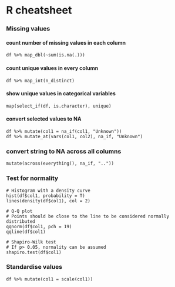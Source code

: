 # R cheatsheet

### Missing values

#### count number of missing values in each column
`df %>% map_dbl(~sum(is.na(.)))`

#### count unique values in every column
`df %>% map_int(n_distinct)`

#### show unique values in categorical variables
`map(select_if(df, is.character), unique)`

#### convert selected values to NA
`df %>% mutate(col1 = na_if(col1, "Unknown"))`      
`df %>% mutate_at(vars(col1, col2), na_if, "Unknown")`

### convert string to NA across all columns
`mutate(across(everything(), na_if, ".."))`

### Test for normality
```
# Histogram with a density curve
hist(df$col1, probability = T)
lines(density(df$col1), col = 2)

# Q-Q plot
# Points should be close to the line to be considered normally distributed
qqnorm(df$col1, pch = 19)
qqline(df$col1)

# Shapiro-Wilk test
# If p> 0.05, normality can be assumed
shapiro.test(df$col1)
```

### Standardise values
`df %>% mutate(col1 = scale(col1))`
